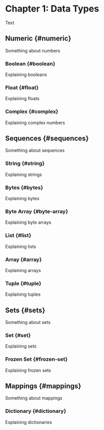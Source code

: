 # Chapter 1: Data Types

Text

## Numeric {#numeric}

Something about numbers

### Boolean {#boolean}

Explaining booleans

### Float {#float}

Explaining floats

### Complex {#complex}

Explaining complex numbers

## Sequences {#sequences}

Something about sequences

### String {#string}

Explaining strings

### Bytes {#bytes}

Explaining bytes

### Byte Array {#byte-array}

Explaining byte arrays

### List {#list}

Explaining lists

### Array {#array}

Explaining arrays

### Tuple {#tuple}

Explaining tuples

## Sets {#sets}

Something about sets

### Set {#set}

Explaining sets

### Frozen Set {#frozen-set}

Explaining frozen sets

## Mappings {#mappings}

Something about mappings

### Dictionary {#dictionary}

Explaining dictionaries

